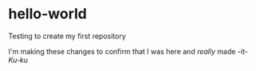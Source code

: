 # hello-world
Testing to create my first repository

I'm making these changes to confirm that I was here and *really* made -it-
_Ku-ku_
